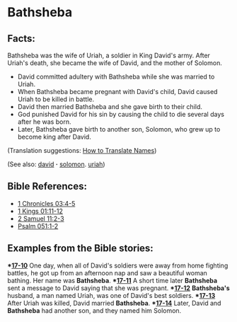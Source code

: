 # Bathsheba #

## Facts: ##

Bathsheba was the wife of Uriah, a soldier in King David's army. After Uriah's death, she became the wife of David, and the mother of Solomon.

* David committed adultery with Bathsheba while she was married to Uriah.
* When Bathsheba became pregnant with David's child, David caused Uriah to be killed in battle.
* David then married Bathsheba and she gave birth to their child. 
* God punished David for his sin by causing the child to die several days after he was born.
* Later, Bathsheba gave birth to another son, Solomon, who grew up to become king after David.

(Translation suggestions: [How to Translate Names](https://git.door43.org/Door43/en-ta-translate-vol1/src/master/content/translate_names.md))

(See also: [david](../other/david.md) **·** [solomon](../other/solomon.md). [uriah](../other/uriah.md))

## Bible References: ##

* [1 Chronicles 03:4-5](https://door43.org/en/bible/notes/1ch/03/04)
* [1 Kings 01:11-12](https://door43.org/en/bible/notes/1ki/01/11)
* [2 Samuel 11:2-3](https://door43.org/en/bible/notes/2sa/11/02)
* [Psalm 051:1-2](https://door43.org/en/bible/notes/psa/051/001)

## Examples from the Bible stories: ##

  __*[17-10](https://door43.org/en/obs/notes/frames/17-10)__ One day, when all of David's soldiers were away from home fighting battles, he got up from an afternoon nap and saw a beautiful woman bathing. Her name was __Bathsheba__.
  __*[17-11](https://door43.org/en/obs/notes/frames/17-11)__ A short time later __Bathsheba__ sent a message to David saying that she was pregnant.
  __*[17-12](https://door43.org/en/obs/notes/frames/17-12)__ __Bathsheba's__ husband, a man named Uriah, was one of David's best soldiers.
  __*[17-13](https://door43.org/en/obs/notes/frames/17-13)__ After Uriah was killed, David married __Bathsheba__.
  __*[17-14](https://door43.org/en/obs/notes/frames/17-14)__ Later,  David and __Bathsheba__ had another son, and they named him Solomon.



